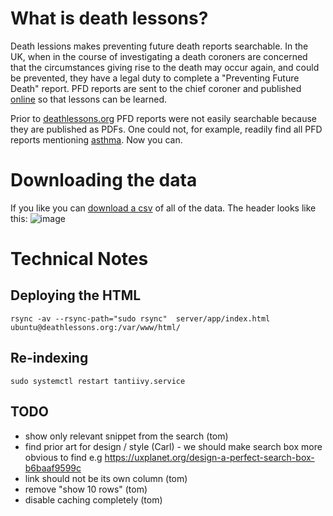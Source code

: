 # What is death lessons?

Death lessions makes preventing future death reports searchable. In the UK, when in the course of investigating a death coroners are concerned that the circumstances giving rise to the death may occur again, and could be prevented, they have a legal duty to complete a "Preventing Future Death" report. PFD reports are sent to the chief coroner and published [online](https://www.judiciary.uk/subject/prevention-of-future-deaths/) so that lessons can be learned.

Prior to [deathlessons.org](http://deathlessons.org) PFD reports were not easily searchable because they are published as PDFs. One could not, for example, readily find all PFD reports mentioning [asthma](http://deathlessons.org/?q=Asthma). Now you can.

# Downloading the data

If you like you can [download a csv](https://github.com/drcjar/death-lessons/blob/master/death_lessons.csv) of all of the data. The header looks like this:
![image](https://github.com/user-attachments/assets/58627e47-6fb3-4af1-ba40-e1be41449859)

# Technical Notes

## Deploying the HTML

```
rsync -av --rsync-path="sudo rsync"  server/app/index.html  ubuntu@deathlessons.org:/var/www/html/
```

## Re-indexing

```
sudo systemctl restart tantiivy.service
```


## TODO

* show only relevant snippet from the search (tom)
* find prior art for design / style (Carl) - we should make search box more obvious to find e.g https://uxplanet.org/design-a-perfect-search-box-b6baaf9599c
* link should not be its own column (tom)
* remove "show 10 rows" (tom)
* disable caching completely (tom)
